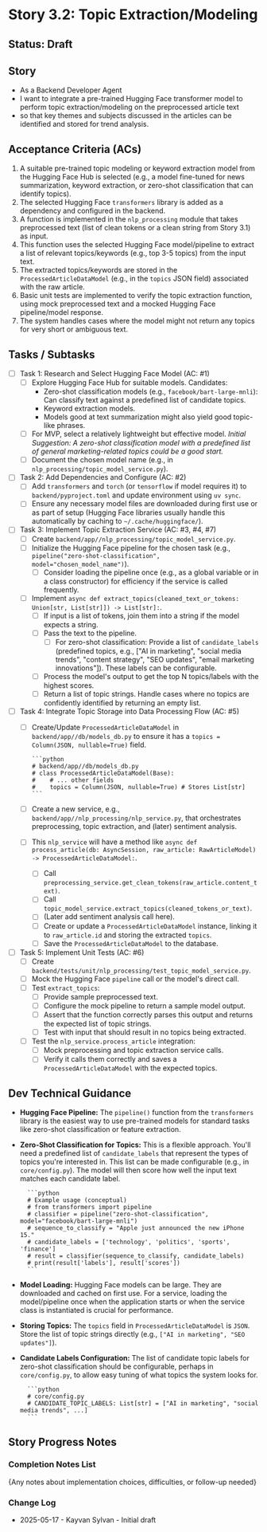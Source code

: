 # Story 3.2: Topic Extraction/Modeling

## Status: Draft

## Story

- As a Backend Developer Agent
- I want to integrate a pre-trained Hugging Face transformer model to perform topic extraction/modeling on the preprocessed article text
- so that key themes and subjects discussed in the articles can be identified and stored for trend analysis.

## Acceptance Criteria (ACs)

1. A suitable pre-trained topic modeling or keyword extraction model from the Hugging Face Hub is selected (e.g., a model fine-tuned for news summarization, keyword extraction, or zero-shot classification that can identify topics).
2. The selected Hugging Face `transformers` library is added as a dependency and configured in the backend.
3. A function is implemented in the `nlp_processing` module that takes preprocessed text (list of clean tokens or a clean string from Story 3.1) as input.
4. This function uses the selected Hugging Face model/pipeline to extract a list of relevant topics/keywords (e.g., top 3-5 topics) from the input text.
5. The extracted topics/keywords are stored in the `ProcessedArticleDataModel` (e.g., in the `topics` JSON field) associated with the raw article.
6. Basic unit tests are implemented to verify the topic extraction function, using mock preprocessed text and a mocked Hugging Face pipeline/model response.
7. The system handles cases where the model might not return any topics for very short or ambiguous text.

## Tasks / Subtasks

- [ ] Task 1: Research and Select Hugging Face Model (AC: #1)
  - [ ] Explore Hugging Face Hub for suitable models. Candidates:
    - Zero-shot classification models (e.g., `facebook/bart-large-mnli`): Can classify text against a predefined list of candidate topics.
    - Keyword extraction models.
    - Models good at text summarization might also yield good topic-like phrases.
  - [ ] For MVP, select a relatively lightweight but effective model. *Initial Suggestion: A zero-shot classification model with a predefined list of general marketing-related topics could be a good start.*
  - [ ] Document the chosen model name (e.g., in `nlp_processing/topic_model_service.py`).
- [ ] Task 2: Add Dependencies and Configure (AC: #2)
  - [ ] Add `transformers` and `torch` (or `tensorflow` if model requires it) to `backend/pyproject.toml` and update environment using `uv sync`.
  - [ ] Ensure any necessary model files are downloaded during first use or as part of setup (Hugging Face libraries usually handle this automatically by caching to `~/.cache/huggingface/`).
- [ ] Task 3: Implement Topic Extraction Service (AC: #3, #4, #7)
  - [ ] Create `backend/app//nlp_processing/topic_model_service.py`.
  - [ ] Initialize the Hugging Face pipeline for the chosen task (e.g., `pipeline("zero-shot-classification", model="chosen_model_name")`).
    - [ ] Consider loading the pipeline once (e.g., as a global variable or in a class constructor) for efficiency if the service is called frequently.
  - [ ] Implement `async def extract_topics(cleaned_text_or_tokens: Union[str, List[str]]) -> List[str]:`.
    - [ ] If input is a list of tokens, join them into a string if the model expects a string.
    - [ ] Pass the text to the pipeline.
      - [ ] For zero-shot classification: Provide a list of `candidate_labels` (predefined topics, e.g., ["AI in marketing", "social media trends", "content strategy", "SEO updates", "email marketing innovations"]). These labels can be configurable.
    - [ ] Process the model's output to get the top N topics/labels with the highest scores.
    - [ ] Return a list of topic strings. Handle cases where no topics are confidently identified by returning an empty list.
- [ ] Task 4: Integrate Topic Storage into Data Processing Flow (AC: #5)
  - [ ] Create/Update `ProcessedArticleDataModel` in `backend/app//db/models_db.py` to ensure it has a `topics = Column(JSON, nullable=True)` field.

        ```python
        # backend/app//db/models_db.py
        # class ProcessedArticleDataModel(Base):
        #    # ... other fields
        #    topics = Column(JSON, nullable=True) # Stores List[str]
        ```

  - [ ] Create a new service, e.g., `backend/app//nlp_processing/nlp_service.py`, that orchestrates preprocessing, topic extraction, and (later) sentiment analysis.
  - [ ] This `nlp_service` will have a method like `async def process_article(db: AsyncSession, raw_article: RawArticleModel) -> ProcessedArticleDataModel:`.
    - [ ] Call `preprocessing_service.get_clean_tokens(raw_article.content_text)`.
    - [ ] Call `topic_model_service.extract_topics(cleaned_tokens_or_text)`.
    - [ ] (Later add sentiment analysis call here).
    - [ ] Create or update a `ProcessedArticleDataModel` instance, linking it to `raw_article.id` and storing the extracted `topics`.
    - [ ] Save the `ProcessedArticleDataModel` to the database.
- [ ] Task 5: Implement Unit Tests (AC: #6)
  - [ ] Create `backend/tests/unit/nlp_processing/test_topic_model_service.py`.
  - [ ] Mock the Hugging Face `pipeline` call or the model's direct call.
  - [ ] Test `extract_topics`:
    - [ ] Provide sample preprocessed text.
    - [ ] Configure the mock pipeline to return a sample model output.
    - [ ] Assert that the function correctly parses this output and returns the expected list of topic strings.
    - [ ] Test with input that should result in no topics being extracted.
  - [ ] Test the `nlp_service.process_article` integration:
    - [ ] Mock preprocessing and topic extraction service calls.
    - [ ] Verify it calls them correctly and saves a `ProcessedArticleDataModel` with the expected topics.

## Dev Technical Guidance

- **Hugging Face Pipeline:** The `pipeline()` function from the `transformers` library is the easiest way to use pre-trained models for standard tasks like zero-shot classification or feature extraction.
- **Zero-Shot Classification for Topics:** This is a flexible approach. You'll need a predefined list of `candidate_labels` that represent the types of topics you're interested in. This list can be made configurable (e.g., in `core/config.py`). The model will then score how well the input text matches each candidate label.

        ```python
        # Example usage (conceptual)
        # from transformers import pipeline
        # classifier = pipeline("zero-shot-classification", model="facebook/bart-large-mnli")
        # sequence_to_classify = "Apple just announced the new iPhone 15."
        # candidate_labels = ['technology', 'politics', 'sports', 'finance']
        # result = classifier(sequence_to_classify, candidate_labels)
        # print(result['labels'], result['scores'])
        ```

- **Model Loading:** Hugging Face models can be large. They are downloaded and cached on first use. For a service, loading the model/pipeline once when the application starts or when the service class is instantiated is crucial for performance.

- **Storing Topics:** The `topics` field in `ProcessedArticleDataModel` is `JSON`. Store the list of topic strings directly (e.g., `["AI in marketing", "SEO updates"]`).
- **Candidate Labels Configuration:** The list of candidate topic labels for zero-shot classification should be configurable, perhaps in `core/config.py`, to allow easy tuning of what topics the system looks for.

        ```python
        # core/config.py
        # CANDIDATE_TOPIC_LABELS: List[str] = ["AI in marketing", "social media trends", ...]
        ```

## Story Progress Notes

### Completion Notes List

{Any notes about implementation choices, difficulties, or follow-up needed}

### Change Log

- 2025-05-17 - Kayvan Sylvan - Initial draft
